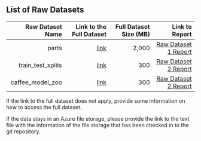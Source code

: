 ## List of Raw Datasets


| Raw Dataset Name | Link to the Full Dataset   | Full Dataset Size (MB)  | Link to Report |
| ---:| ---: | ---: | ---: |
| parts | [link](link/to/full/dataset1) | 2,000 | [Raw Dataset 1 Report](link/to/report1)|
| train_test_splits | [link](http://mmlab.ie.cuhk.edu.hk/datasets/comp_cars/arxiv_data.zip) | 300 | [Raw Dataset 2 Report](link/to/report2)|
| caffee_model_zoo | [link](https://github.com/BVLC/caffe/wiki/Model-Zoo#googlenet_cars-on-car-model-classification) | 300 | [Raw Dataset 2 Report](link/to/report2)|

If the link to the full dataset does not apply, provide some information on how to access the full dataset. 

If the data stays in an Azure file storage, please provide the link to the text file with the information of the file storage that has been checked in to the git repository. 

